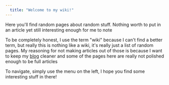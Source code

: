 ```yaml
---
  title: "Welcome to my wiki!"
---
```


Here you'll find random pages about random stuff. Nothing worth to put in an article yet still interesting enough for me to note

To be completely honest, I use the term "wiki" because I can't find a better term, but really this is nothing like a wiki, it's really just a list of random pages. My reasoning for not making articles out of those is because I want to keep my [blog](/articles/) cleaner and some of the pages here are really not polished enough to be full articles

To navigate, simply use the menu on the left, I hope you find some interesting stuff in there!
